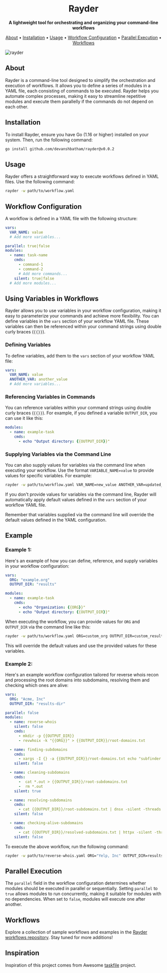 <h1 align="center">
  Rayder
</h1>

<p align="center">
  <strong>A lightweight tool for orchestrating and organizing your command-line workflows</strong>
</p>

<p align="center">
  <a href="#about">About</a> •
  <a href="#installation">Installation</a> •
  <a href="#usage">Usage</a> •
  <a href="#workflow-configuration">Workflow Configuration</a> •
  <a href="#parallel-execution">Parallel Execution</a> •
  <a href="#workflows">Workflows</a>
</p>

![rayder](https://github.com/devanshbatham/rayder/blob/main/static/banner.png?raw=true)


## About

Rayder is a command-line tool designed to simplify the orchestration and execution of workflows. It allows you to define a series of modules in a YAML file, each consisting of commands to be executed. Rayder helps you automate complex processes, making it easy to streamline repetitive modules and execute them parallelly if the commands do not depend on each other.

## Installation

To install Rayder, ensure you have Go (1.16 or higher) installed on your system. Then, run the following command:

```sh
go install github.com/devanshbatham/rayder@v0.0.2
```

## Usage

Rayder offers a straightforward way to execute workflows defined in YAML files. Use the following command:

```sh
rayder -w path/to/workflow.yaml
```

## Workflow Configuration

A workflow is defined in a YAML file with the following structure:

```yaml
vars:
  VAR_NAME: value
  # Add more variables...

parallel: true|false
modules:
  - name: task-name
    cmds:
      - command-1
      - command-2
      # Add more commands...
    silent: true|false
  # Add more modules...
```

## Using Variables in Workflows

Rayder allows you to use variables in your workflow configuration, making it easy to parameterize your commands and achieve more flexibility. You can define variables in the `vars` section of your workflow YAML file. These variables can then be referenced within your command strings using double curly braces (`{{}}`).

### Defining Variables

To define variables, add them to the `vars` section of your workflow YAML file:

```yaml
vars:
  VAR_NAME: value
  ANOTHER_VAR: another_value
  # Add more variables...
```

### Referencing Variables in Commands

You can reference variables within your command strings using double curly braces (`{{}}`). For example, if you defined a variable `OUTPUT_DIR`, you can use it like this:

```yaml
modules:
  - name: example-task
    cmds:
      - echo "Output directory: {{OUTPUT_DIR}}"
```

### Supplying Variables via the Command Line

You can also supply values for variables via the command line when executing your workflow. Use the format `VARIABLE_NAME=value` to provide values for specific variables. For example:

```sh
rayder -w path/to/workflow.yaml VAR_NAME=new_value ANOTHER_VAR=updated_value
```

If you don't provide values for variables via the command line, Rayder will automatically apply default values defined in the `vars` section of your workflow YAML file.

Remember that variables supplied via the command line will override the default values defined in the YAML configuration.

## Example

### Example 1: 

Here's an example of how you can define, reference, and supply variables in your workflow configuration:

```yaml
vars:
  ORG: "example.org"
  OUTPUT_DIR: "results"

modules:
  - name: example-task
    cmds:
      - echo "Organization: {{ORG}}"
      - echo "Output directory: {{OUTPUT_DIR}}"
```

When executing the workflow, you can provide values for `ORG` and `OUTPUT_DIR` via the command line like this:

```sh
rayder -w path/to/workflow.yaml ORG=custom_org OUTPUT_DIR=custom_results_dir
```

This will override the default values and use the provided values for these variables.




### Example 2: 

Here's an example workflow configuration tailored for reverse whois recon and processing the root domains into subdomains, resolving them and checking which ones are alive:

```yaml
vars:
  ORG: "Acme, Inc"
  OUTPUT_DIR: "results-dir"

parallel: false
modules:
  - name: reverse-whois
    silent: false
    cmds:
      - mkdir -p {{OUTPUT_DIR}}
      - revwhoix -k "{{ORG}}" > {{OUTPUT_DIR}}/root-domains.txt

  - name: finding-subdomains
    cmds:
      - xargs -I {} -a {{OUTPUT_DIR}}/root-domains.txt echo "subfinder -d {} -o {}.out" | quaithe -workers 30 
    silent: false

  - name: cleaning-subdomains
    cmds:
      -  cat *.out > {{OUTPUT_DIR}}/root-subdomains.txt
      -  rm *.out
    silent: true

  - name: resolving-subdomains
    cmds:
      - cat {{OUTPUT_DIR}}/root-subdomains.txt | dnsx -silent -threads 100 -o {{OUTPUT_DIR}}/resolved-subdomains.txt
    silent: false

  - name: checking-alive-subdomains
    cmds:
      - cat {{OUTPUT_DIR}}/resolved-subdomains.txt | httpx -silent -threads 1000 -o {{OUTPUT_DIR}}/alive-subdomains.txt
    silent: false
```


To execute the above workflow, run the following command:

```sh
rayder -w path/to/reverse-whois.yaml ORG="Yelp, Inc" OUTPUT_DIR=results
```

## Parallel Execution

The `parallel` field in the workflow configuration determines whether modules should be executed in parallel or sequentially. Setting `parallel` to `true` allows modules to run concurrently, making it suitable for modules with no dependencies. When set to `false`, modules will execute one after another.

## Workflows

Explore a collection of sample workflows and examples in the [Rayder workflows repository](https://github.com/devanshbatham/rayder-workflows). Stay tuned for more additions!

## Inspiration
Inspiration of this project comes from Awesome [taskfile](https://taskfile.dev/) project. 
